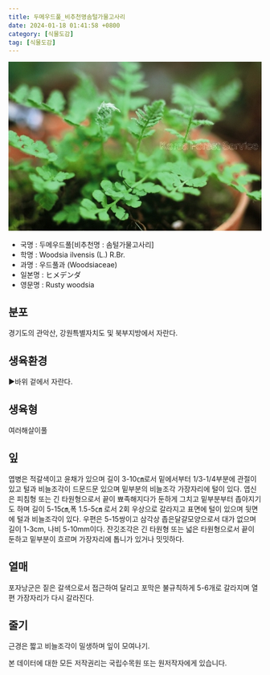 ```yaml
---
title: 두메우드풀_비추천명솜털가물고사리
date: 2024-01-18 01:41:58 +0800
category: [식물도감]
tag: [식물도감]
---
```




![두메우드풀[비추천명 : 솜털가물고사리]](/assets/img/fileUpload/plants/basic/Davalliaceae/Woodsia/3317/1_th2.JPG)
- 국명 : 두메우드풀[비추천명 : 솜털가물고사리]
- 학명 : Woodsia ilvensis (L.) R.Br.
- 과명 : 우드풀과 (Woodsiaceae)
- 일본명 : ヒメデンダ
- 영문명 : Rusty woodsia


## 분포
경기도의 관악산, 강원특별자치도 및 북부지방에서 자란다.
## 생육환경
▶바위 겉에서 자란다.
## 생육형
여러해살이풀
## 잎
엽병은 적갈색이고 윤채가 있으며 길이 3-10㎝로서 밑에서부터 1/3-1/4부분에 관절이 있고 털과 비늘조각이 드문드문 있으며 밑부분의 비늘조각 가장자리에 털이 있다. 엽신은 피침형 또는 긴 타원형으로서 끝이 뾰족해지다가 둔하게 그치고 밑부분부터 좁아지기도 하며 길이 5-15㎝,폭 1.5-5㎝ 로서 2회 우상으로 갈라지고 표면에 털이 있으며 뒷면에 털과 비늘조각이 있다. 우편은 5-15쌍이고 삼각상 좁은달걀모양으로서 대가 없으며 길이 1-3cm, 나비 5-10mm이다. 잔깃조각은 긴 타원형 또는 넓은 타원형으로서 끝이 둔하고 밑부분이 흐르며 가장자리에 톱니가 있거나 밋밋하다.
## 열매
포자낭군은 짙은 갈색으로서 접근하여 달리고 포막은 불규칙하게 5-6개로 갈라지며 열편 가장자리가 다시 갈라진다.
## 줄기
근경은 짧고 비늘조각이 밀생하며 잎이 모여나기.






본 데이터에 대한 모든 저작권리는 국립수목원 또는 원저작자에게 있습니다.
